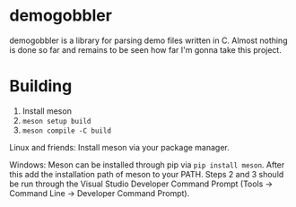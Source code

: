 # demogobbler
demogobbler is a library for parsing demo files written in C. Almost nothing is done so far and remains to be seen how far I'm gonna take this project.

# Building
1. Install meson
2. `meson setup build`
3. `meson compile -C build`  

Linux and friends:
Install meson via your package manager.

Windows:
Meson can be installed through pip via `pip install meson`. After this add the installation path of meson to your PATH. Steps 2 and 3 should be run through the Visual Studio Developer Command Prompt (Tools -> Command Line -> Developer Command Prompt). 
